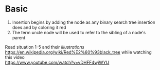 # Basic  
1. Insertion begins by adding the node as any binary search tree insertion does and by coloring it red  
2. The term uncle node will be used to refer to the sibling of a node's parent  




Read situation 1-5 and their *illustrations*  
https://en.wikipedia.org/wiki/Red%E2%80%93black_tree
while watching this video  
https://www.youtube.com/watch?v=vDHFF4wjWYU
